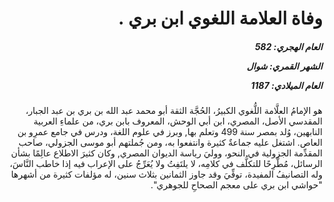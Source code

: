 <h1 dir="rtl">وفاة العلامة اللغوي ابن بري .</h1>

<h5 dir="rtl">العام الهجري:  582

الشهر القمري: شوال

العام الميلادي: 1187</h5>

<p dir="rtl">هو الإمامُ العلَّامة اللُّغوي الكبيرُ، الحُجَّة الثقة أبو محمد عبد الله بن بري بن عبد الجبار، المقدسي الأصل، المصري، ابن أبي الوحش، المعروف بابن بري، من علماءِ العربية النابهين، وُلد بمصر سنة 499 وتعلم بها, وبرز في علوم اللغة، ودرس في جامع عمرِو بن العاص. اشتغل عليه جماعةٌ كثيرة وانتفعوا به، ومن جُملتهم أبو موسى الجزولي، صاحب المقدِّمة الجزولية في النحو، ووليَ رياسة الديوان المصري, وكان كثيرَ الاطلاع عالِمًا بشأن الرسائل، مُطَّرِحًا للتكلُّف في كلامِه، لا يلتَفِتُ ولا يُعَرِّجُ على الإعراب فيه إذا خاطب النَّاسَ، وله التصانيفُ المفيدة، توفِّيَ وقد جاوز الثمانين بثلاث سنين، له مؤلفات كثيرة من أشهرها "حواشي ابن بري على معجم الصحاحِ للجوهري".</p></br>

